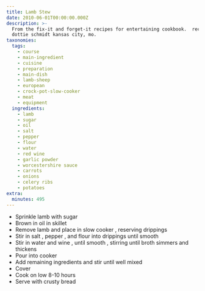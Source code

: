 ```yaml
---
title: Lamb Stew
date: 2010-06-01T00:00:00.000Z
description: >-
  From the fix-it and forget-it recipes for entertaining cookbook.  recipe by
  dottie schmidt kansas city, mo.
taxonomies:
  tags:
    - course
    - main-ingredient
    - cuisine
    - preparation
    - main-dish
    - lamb-sheep
    - european
    - crock-pot-slow-cooker
    - meat
    - equipment
  ingredients:
    - lamb
    - sugar
    - oil
    - salt
    - pepper
    - flour
    - water
    - red wine
    - garlic powder
    - worcestershire sauce
    - carrots
    - onions
    - celery ribs
    - potatoes
extra:
  minutes: 495
---
```

 - Sprinkle lamb with sugar
 - Brown in oil in skillet
 - Remove lamb and place in slow cooker , reserving drippings
 - Stir in salt , pepper , and flour into drippings until smooth
 - Stir in water and wine , until smooth , stirring until broth simmers and thickens
 - Pour into cooker
 - Add remaining ingredients and stir until well mixed
 - Cover
 - Cook on low 8-10 hours
 - Serve with crusty bread
